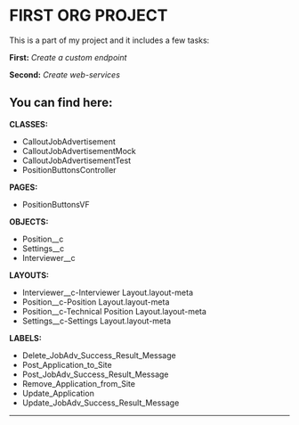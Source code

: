 FIRST ORG PROJECT
===

This is a part of my project and it includes a few tasks:

**First:**
*Create a custom endpoint*

**Second:**
*Create web-services*

You can find here:
---
**CLASSES:**
- CalloutJobAdvertisement
- CalloutJobAdvertisementMock
- CalloutJobAdvertisementTest
- PositionButtonsController

**PAGES:**
- PositionButtonsVF

**OBJECTS:**
- Position__c
- Settings__c
- Interviewer__c

**LAYOUTS:**
- Interviewer__c-Interviewer Layout.layout-meta
- Position__c-Position Layout.layout-meta
- Position__c-Technical Position Layout.layout-meta
- Settings__c-Settings Layout.layout-meta

**LABELS:**
- Delete_JobAdv_Success_Result_Message
- Post_Application_to_Site
- Post_JobAdv_Success_Result_Message
- Remove_Application_from_Site
- Update_Application
- Update_JobAdv_Success_Result_Message
---



